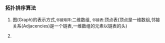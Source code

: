 ### 拓扑排序算法

1. 图(Graph)的表示方式,`邻接矩阵`:二维数组, `邻接表`:顶点表(顶点是一维数组,邻接关系(Adjacencies)是一个链表,一维数组的元素以链表的头)

2. 

